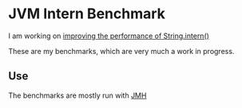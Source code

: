 JVM Intern Benchmark
====================

I am working on [improving the performance of String.intern()](http://stackoverflow.com/questions/7263399/why-is-string-intern-so-slow)

These are my benchmarks, which are very much a work in progress.

Use
---

The benchmarks are mostly run with [JMH](http://openjdk.java.net/projects/code-tools/jmh/)
